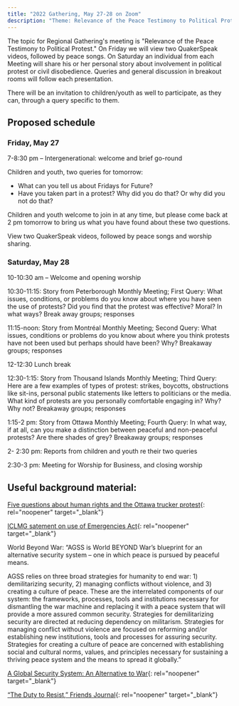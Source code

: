 ```yaml
---
title: "2022 Gathering, May 27-28 on Zoom"
description: "Theme: Relevance of the Peace Testimony to Political Protest"
---
```

The topic for Regional Gathering's meeting is "Relevance of the Peace Testimony to Political Protest." On Friday we will view two QuakerSpeak videos, followed by peace songs. On Saturday an individual from each Meeting will share his or her personal story about involvement in political protest or civil disobedience. Queries and general discussion in breakout rooms will follow each presentation.

There will be an invitation to children/youth as well to participate, as they can, through a query specific to them.

## Proposed schedule
### Friday, May 27

7-8:30 pm – Intergenerational: welcome and brief go-round

Children and youth, two queries for tomorrow:

* What can you tell us about Fridays for Future?
* Have you taken part in a protest? Why did you do that? Or why did you not do that?

Children and youth welcome to join in at any time, but please come back at 2 pm tomorrow to bring us what you have found about these two questions.

View two QuakerSpeak videos, followed by peace songs and worship sharing.

### Saturday, May 28

10-10:30 am – Welcome and opening worship

10:30-11:15: Story from Peterborough Monthly Meeting; First Query: What issues, conditions, or problems do you know about where you have seen the use of protests? Did you find that the protest was effective? Moral? In what ways? Break away groups; responses

 11:15-noon: Story from Montréal Monthly Meeting; Second Query: What issues, conditions or problems do you know about where you think protests have not been used but perhaps should have been? Why? Breakaway groups; responses

12-12:30 Lunch break

12:30-1:15: Story from Thousand Islands Monthly Meeting; Third Query: Here are a few examples of types of protest: strikes, boycotts, obstructions like sit-ins, personal public statements like letters to politicians or the media. What kind of protests are you personally comfortable engaging in? Why? Why not? Breakaway groups; responses

1:15-2 pm: Story from Ottawa Monthly Meeting; Fourth Query: In what way, if at all, can you make a distinction between peaceful and non-peaceful protests? Are there shades of grey? Breakaway groups; responses

2- 2:30 pm: Reports from children and youth re their two queries

2:30-3 pm: Meeting for Worship for Business, and closing worship

## Useful background material:

[Five questions about human rights and the Ottawa trucker protest](https://ottawacitizen.com/opinion/blackstock-farha-mazigh-neve-five-questions-about-human-rights-and-the-ottawa-trucker-protest){: rel="noopener" target="_blank"}

[ICLMG satement on use of Emergencies Act](https://iclmg.ca/emergencies-act-2022/?blm_aid=23256){: rel="noopener" target="_blank"}

World Beyond War: “AGSS is World BEYOND War’s blueprint for an alternative security system – one in which peace is pursued by peaceful means.

AGSS relies on three broad strategies for humanity to end war: 1) demilitarizing security, 2) managing conflicts without violence, and 3) creating a culture of peace. These are the interrelated components of our system: the frameworks, processes, tools and institutions necessary for dismantling the war machine and replacing it with a peace system that will provide a more assured common security. Strategies for demilitarizing security are directed at reducing dependency on militarism. Strategies for managing conflict without violence are focused on reforming and/or establishing new institutions, tools and processes for assuring security. Strategies for creating a culture of peace are concerned with establishing social and cultural norms, values, and principles necessary for sustaining a thriving peace system and the means to spread it globally.”

[A Global Security System: An Alternative to War](https://worldbeyondwar.org/alternative/){: rel="noopener" target="_blank"}

[“The Duty to Resist,” Friends Journal](https://www.friendsjournal.org/the-duty-to-resist/){: rel="noopener" target="_blank"}
